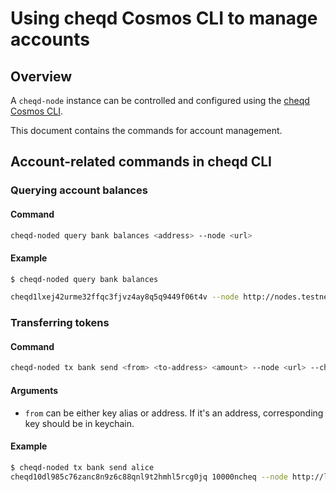 # Using cheqd Cosmos CLI to manage accounts

## Overview

A `cheqd-node` instance can be controlled and configured using the [cheqd Cosmos CLI](readme.md).

This document contains the commands for account management.

## Account-related commands in cheqd CLI

### Querying account balances

#### Command

```bash
cheqd-noded query bank balances <address> --node <url>
```

#### Example

```bash
$ cheqd-noded query bank balances 

cheqd1lxej42urme32ffqc3fjvz4ay8q5q9449f06t4v --node http://nodes.testnet.cheqd.network:26657
```

### Transferring tokens

#### Command

```bash
cheqd-noded tx bank send <from> <to-address> <amount> --node <url> --chain-id <chain> --fees <fee>
```

#### Arguments

* `from` can be either key alias or address. If it's an address, corresponding key should be in keychain.

#### Example

```bash
$ cheqd-noded tx bank send alice 
cheqd10dl985c76zanc8n9z6c88qnl9t2hmhl5rcg0jq 10000ncheq --node http://localhost:26657 --chain-id cheqd --fees 50ncheq
```
